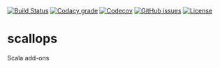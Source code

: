 [![Build Status](https://api.travis-ci.org/writeonly/scallops.svg?branch=master)](https://travis-ci.org/writeonly/scallops)
[![Codacy grade](https://img.shields.io/codacy/grade/e27821fb6289410b8f58338c7e0bc686.svg)](https://www.codacy.com/app/writeonly/scallops/dashboard)
[![Codecov](https://img.shields.io/codecov/c/github/writeonly/scallops.svg)](https://codecov.io/gh/writeonly/scallops)
[![GitHub issues](https://img.shields.io/github/issues/writeonly/scallops.svg)](https://github.com/writeonly/scallops/issues)
[![License][licenseImg]][licenseLink]
 
[licenseImg]: https://img.shields.io/github/license/writeonly/scallops.svg
[licenseImg2]: https://img.shields.io/:license-mit-blue.svg
[licenseLink]: LICENSE

# scallops
Scala add-ons
